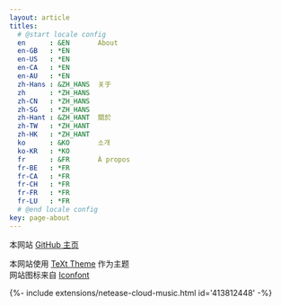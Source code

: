 ```yaml
---
layout: article
titles:
  # @start locale config
  en      : &EN       About
  en-GB   : *EN
  en-US   : *EN
  en-CA   : *EN
  en-AU   : *EN
  zh-Hans : &ZH_HANS  关于
  zh      : *ZH_HANS
  zh-CN   : *ZH_HANS
  zh-SG   : *ZH_HANS
  zh-Hant : &ZH_HANT  關於
  zh-TW   : *ZH_HANT
  zh-HK   : *ZH_HANT
  ko      : &KO       소개
  ko-KR   : *KO
  fr      : &FR       À propos
  fr-BE   : *FR
  fr-CA   : *FR
  fr-CH   : *FR
  fr-FR   : *FR
  fr-LU   : *FR
  # @end locale config
key: page-about
---
```


本网站 [GitHub 主页](https://github.com/wyc-m/wyc-m.github.io)

本网站使用 [TeXt Theme](https://github.com/kitian616/jekyll-TeXt-theme) 作为主题  
网站图标来自 [Iconfont](https://www.iconfont.cn/)

<div>{%- include extensions/netease-cloud-music.html id='413812448' -%}</div>